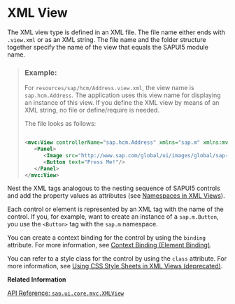 <!-- loio91f292806f4d1014b6dd926db0e91070 -->

# XML View

The XML view type is defined in an XML file. The file name either ends with `.view.xml` or as an XML string. The file name and the folder structure together specify the name of the view that equals the SAPUI5 module name.

> ### Example:  
> For `resources/sap/hcm/Address.view.xml`, the view name is `sap.hcm.Address`. The application uses this view name for displaying an instance of this view. If you define the XML view by means of an XML string, no file or define/require is needed.
> 
> The file looks as follows:
> 
> ```xml
> 
> <mvc:View controllerName="sap.hcm.Address" xmlns="sap.m" xmlns:mvc="sap.ui.core.mvc">
>    <Panel>
>       <Image src="http://www.sap.com/global/ui/images/global/sap-logo.png"/>
>       <Button text="Press Me!"/>
>    </Panel>
> </mvc:View>
> ```

Nest the XML tags analogous to the nesting sequence of SAPUI5 controls and add the property values as attributes \(see [Namespaces in XML Views](namespaces-in-xml-views-2421a2c.md)\).

Each control or element is represented by an XML tag with the name of the control. If you, for example, want to create an instance of a `sap.m.Button`, you use the `<Button>` tag with the `sap.m` namespace.

You can create a context binding for the control by using the `binding` attribute. For more information, see [Context Binding \(Element Binding\)](context-binding-element-binding-91f05e8.md).

You can refer to a style class for the control by using the `class` attribute. For more information, see [Using CSS Style Sheets in XML Views \(deprecated\)](using-css-style-sheets-in-xml-views-deprecated-b564935.md).

**Related Information**  


[API Reference: `sap.ui.core.mvc.XMLView`](https://ui5.sap.com/#/api/sap.ui/methods/sap.ui.core.mvc.XMLView.create)

